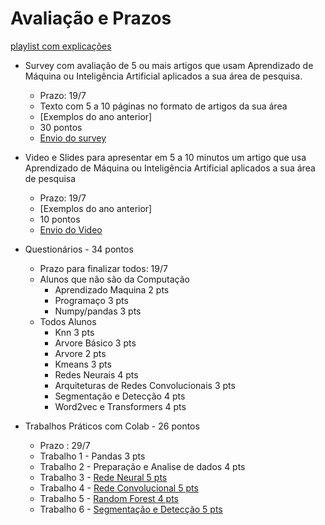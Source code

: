 # Avaliação e Prazos

[playlist com explicações](https://youtu.be/HFHuGfpaiaw)


* Survey com avaliação de 5 ou mais artigos que usam Aprendizado de Máquina ou Inteligência Artificial aplicados a sua área de pesquisa.
    * Prazo: 19/7
    * Texto com 5 a 10 páginas no formato de artigos da sua área
    * [Exemplos do ano anterior]
    * 30 pontos
    * [Envio do survey](https://forms.gle/siL4LjjKkjm5zHFm7)
* Video e Slides para apresentar em 5 a 10 minutos um artigo que usa Aprendizado de Máquina ou Inteligência Artificial aplicados a sua área de pesquisa
    * Prazo: 19/7
    * [Exemplos do ano anterior]
    * 10 pontos
    * [Envio do Video](https://forms.gle/QejQNwMRh3DbXYq46)
* Questionários - 34 pontos
    * Prazo para finalizar todos: 19/7
    * Alunos que não são da Computação
      * Aprendizado Maquina 2 pts
      * Programaço 3 pts
      * Numpy/pandas 3 pts
    * Todos Alunos
      * Knn 3 pts
      * Arvore Básico 3 pts
      * Arvore 2 pts
      * Kmeans 3 pts
      * Redes Neurais 4 pts
      * Arquiteturas de Redes Convolucionais 3 pts
      * Segmentação e Detecção 4 pts  
      * Word2vec e Transformers  4 pts

* Trabalhos Práticos com Colab - 26 pontos
   * Prazo : 29/7
   * Trabalho 1 - Pandas 3 pts
   * Trabalho 2 - Preparação e Analise de dados 4 pts
   * Trabalho 3 - [Rede Neural 5 pts](https://github.com/arduinoufv/inf620/blob/main/aulas/avalia%C3%A7%C3%A3o/Trabalho3.md)
   * Trabalho 4 - [Rede Convolucional 5 pts](https://github.com/arduinoufv/inf620/blob/main/aulas/avalia%C3%A7%C3%A3o/trabalho4.md)
   * Trabalho 5 - [Random Forest 4 pts](https://github.com/arduinoufv/inf620/blob/main/aulas/avalia%C3%A7%C3%A3o/trabalho5.md)
   * Trabalho 6 - [Segmentação e Detecção 5 pts](https://github.com/arduinoufv/inf620/blob/main/aulas/avalia%C3%A7%C3%A3o/trabalho6.md)

